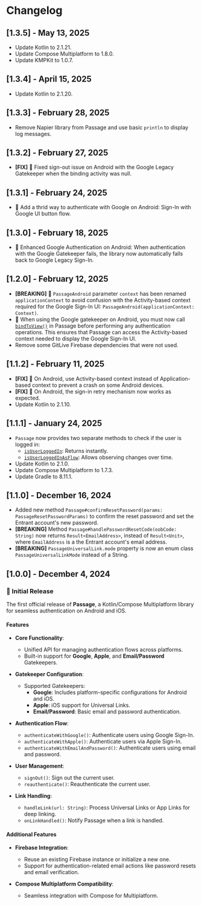 
# Changelog

## [1.3.5] - May 13, 2025
- Update Kotlin to 2.1.21.
- Update Compose Multiplatform to 1.8.0.
- Update KMPKit to 1.0.7.

## [1.3.4] - April 15, 2025
- Update Kotlin to 2.1.20.

## [1.3.3] - February 28, 2025
- Remove Napier library from Passage and use basic `println` to display log messages.

## [1.3.2] - February 27, 2025
- **[FIX]** 🤖 Fixed sign-out issue on Android with the Google Legacy Gatekeeper when the binding activity was null.

## [1.3.1] - February 24, 2025
- 🤖 Add a thrid way to authenticate with Google on Android: Sign-In with Google UI button flow.

## [1.3.0] - February 18, 2025
- 🤖 Enhanced Google Authentication on Android: When authentication with the Google Gatekeeper fails, the library now automatically falls back to Google Legacy Sign-In.

## [1.2.0] - February 12, 2025
- **[BREAKING]** 🤖 `PassageAndroid` parameter `context` has been renamed `applicationContext` to avoid confusion with the Activity-based context required for the Google Sign-In UI: `PassageAndroid(applicationContext: Context)`.
- 🤖 When using the Google gatekeeper on Android, you must now call [`bindToView()`](https://github.com/Tweener/passage/blob/main/passage/src/commonMain/kotlin/com/tweener/passage/Passage.kt#L107) in Passage before performing any authentication operations. This ensures that Passage can access the Activity-based context needed to display the Google Sign-In UI.
- Remove some GitLive Firebase dependencies that were not used.

## [1.1.2] - February 11, 2025
- **[FIX]** 🤖 On Android, use Activity-based context instead of Application-based context to prevent a crash on some Android devices.
- **[FIX]** 🤖 On Android, the sign-in retry mechanism now works as expected.
- Update Kotlin to 2.1.10.

## [1.1.1] - January 24, 2025
- `Passage` now provides two separate methods to check if the user is logged in:
  - [`isUserLoggedIn`](https://github.com/Tweener/passage/blob/main/passage/src/commonMain/kotlin/com/tweener/passage/Passage.kt#L128): Returns instantly.
  - [`isUserLoggedInAsFlow`](https://github.com/Tweener/passage/blob/main/passage/src/commonMain/kotlin/com/tweener/passage/Passage.kt#L136): Allows observing changes over time.
- Update Kotlin to 2.1.0.
- Update Compose Multiplatform to 1.7.3.
- Update Gradle to 8.11.1.

## [1.1.0] - December 16, 2024
- Added new method `Passage#confirmResetPassword(params: PassageResetPasswordParams)` to confirm the reset password and set the Entrant account's new password.
- **[BREAKING]** Method `Passage#handlePasswordResetCode(oobCode: String)` now returns `Result<EmailAddress>`, instead of `Result<Unit>`, where `EmailAddress` is a the Entrant account's email address.
- **[BREAKING]** `PassageUniversalLink.mode` property is now an enum class `PassageUniversalLinkMode` instead of a String.

## [1.0.0] - December 4, 2024

### 🚀 Initial Release

The first official release of **Passage**, a Kotlin/Compose Multiplatform library for seamless authentication on Android and iOS.

#### Features
- **Core Functionality**:
  - Unified API for managing authentication flows across platforms.
  - Built-in support for **Google**, **Apple**, and **Email/Password** Gatekeepers.

- **Gatekeeper Configuration**:
  - Supported Gatekeepers:
    - **Google**: Includes platform-specific configurations for Android and iOS.
    - **Apple**: iOS support for Universal Links.
    - **Email/Password**: Basic email and password authentication.

- **Authentication Flow**:
  - `authenticateWithGoogle()`: Authenticate users using Google Sign-In.
  - `authenticateWithApple()`: Authenticate users via Apple Sign-In.
  - `authenticateWithEmailAndPassword()`: Authenticate users using email and password.

- **User Management**:
  - `signOut()`: Sign out the current user.
  - `reauthenticate()`: Reauthenticate the current user.

- **Link Handling**:
  - `handleLink(url: String)`: Process Universal Links or App Links for deep linking.
  - `onLinkHandled()`: Notify Passage when a link is handled.

#### Additional Features
- **Firebase Integration**:
  - Reuse an existing Firebase instance or initialize a new one.
  - Support for authentication-related email actions like password resets and email verification.

- **Compose Multiplatform Compatibility**:
  - Seamless integration with Compose for Multiplatform.
